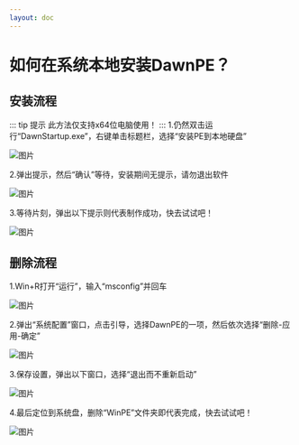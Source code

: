 ```yaml
---
layout: doc
---
```

# 如何在系统本地安装DawnPE？
## 安装流程
::: tip 提示
此方法仅支持x64位电脑使用！
:::
1.仍然双击运行“DawnStartup.exe”，右键单击标题栏，选择“安装PE到本地硬盘”

![图片](https://i.imgtg.com/2023/08/01/OnbhXc.png)

2.弹出提示，然后“确认”等待，安装期间无提示，请勿退出软件

![图片](https://i.imgtg.com/2023/08/01/OnbFLq.png)

3.等待片刻，弹出以下提示则代表制作成功，快去试试吧！

![图片](https://i.imgtg.com/2023/08/01/Onbz7v.png)
## 删除流程
1.Win+R打开“运行”，输入“msconfig”并回车

![图片](https://i.imgtg.com/2023/08/01/OnbbcU.png)

2.弹出“系统配置”窗口，点击引导，选择DawnPE的一项，然后依次选择“删除-应用-确定”

![图片](https://i.imgtg.com/2023/08/01/OnbxMY.png)

3.保存设置，弹出以下窗口，选择“退出而不重新启动”

![图片](https://i.imgtg.com/2023/08/01/Onbnzr.png)

4.最后定位到系统盘，删除“WinPE”文件夹即代表完成，快去试试吧！

![图片](https://i.imgtg.com/2023/08/01/Onb1PM.png)